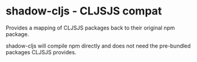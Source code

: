 # shadow-cljs - CLJSJS compat

Provides a mapping of CLJSJS packages back to their original npm package.

shadow-cljs will compile npm directly and does not need the pre-bundled packages CLJSJS provides.